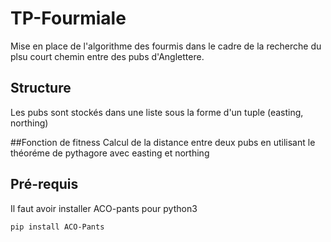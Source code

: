 # TP-Fourmiale
Mise en place de l'algorithme des fourmis dans le cadre de la recherche du plsu court chemin entre des pubs d'Anglettere.

## Structure
Les pubs sont stockés dans une liste sous la forme d'un tuple (easting, northing)

##Fonction de fitness
Calcul de la distance entre deux pubs en utilisant le théoréme de pythagore avec easting et northing

## Pré-requis
Il faut avoir installer ACO-pants pour python3

```
pip install ACO-Pants
```
